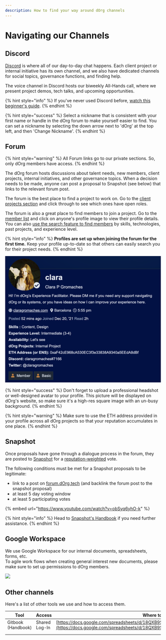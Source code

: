 ```yaml
---
description: How to find your way around dOrg channels
---
```


# Navigating our Channels

## Discord

[Discord](https://discord.com/invite/bA9ZM7WXZU) is where all of our day-to-day chat happens. Each client project or internal initiative has its own channel, and we also have dedicated channels for social topics, governance functions, and finding help.

The voice channel in Discord hosts our biweekly All-Hands call, where we present project demos, tech talks, and upcoming opportunities.

{% hint style="info" %}
If you've never used Discord before, [watch this beginner's guide](https://www.youtube.com/watch?v=rnYGrq95ezA\&ab\_channel=Howfinity).
{% endhint %}

{% hint style="success" %}
Select a nickname that is consistent with your first name or handle in the dOrg forum to make yourself easier to find. You can set a nickname by selecting the down arrow next to 'dOrg' at the top left, and then 'Change Nickname'.
{% endhint %}

## Forum

{% hint style="warning" %}
All Forum links go to our private sections. So, only dOrg members have access.&#x20;
{% endhint %}

The dOrg forum hosts discussions about talent needs, new members, client projects, internal initiatives, and other governance topics. When a decision needs to be made, anyone can post a proposal to Snapshot (see below) that links to the relevant forum post.

The forum is the best place to find a project to work on. Go to the [client projects section](https://forum.dorg.tech/c/clientproject) and click through to see which ones have open roles.

The forum is also a great place to find members to join a project. Go to the [member list](https://forum.dorg.tech/u/) and click on anyone's profile image to view their profile details. You can also [use the search feature to find members](https://forum.dorg.tech/search?search\_type=users) by skills, technologies, past projects, and experience level.

{% hint style="info" %}
**Profiles are set up when joining the forum for the first time.** Keep your profile up-to-date so that others can easily search you for their project needs.&#x20;
{% endhint %}

![](<../.gitbook/assets/Screenshot 2022-01-03 at 17.55.47.png>)

{% hint style="success" %}
Don't forget to upload a professional headshot or well-designed avatar to your profile. This picture will be displayed on dOrg's website, so make sure it's a high-res square image with an un-busy background.
{% endhint %}

{% hint style="warning" %}
Make sure to use the ETH address provided in your profile across all dOrg projects so that your reputation accumulates in one place.
{% endhint %}

## Snapshot

Once proposals have gone through a dialogue process in the forum, they are posted to [Snapshot](https://snapshot.org/#/dorg.eth) for a [reputation-weighted](../governance.md#reputation) vote.

The following conditions must be met for a Snapshot proposals to be legitimate:

* link to a post on [forum.dOrg.tech](https://forum.dorg.tech) (and backlink the forum post to the snapshot proposal)
* at least 5 day voting window
* at least 5 participating votes

{% embed url="https://www.youtube.com/watch?v=obSyq6yhO-k" %}

{% hint style="info" %}
Head to [Snapshot's Handbook](https://docs.snapshot.org/proposals) if you need further assistance.
{% endhint %}

## Google Workspace

We use Google Workspace for our internal documents, spreadsheets, forms, etc. \
To agile work flows when creating general interest new documents, please make sure to set up permissions to dOrg members.

![](../.gitbook/assets/Screen\_Shot\_2022-02-14\_at\_1.52.50\_PM.png)

## Other channels&#x20;

Here's a list of other tools we use and how to access them.&#x20;

| Tool               | Access        | Where to find credentials                                                                                                                                                                        |
| ------------------ | ------------- | ------------------------------------------------------------------------------------------------------------------------------------------------------------------------------------------------ |
| Gitbook (Handbook) | Shared Log-In | [https://docs.google.com/spreadsheets/d/18QXB9Ski8OxHRiELfxq8DcahYFhNnEKPEM20kRjeuYA/edit#gid=0](https://docs.google.com/spreadsheets/d/18QXB9Ski8OxHRiELfxq8DcahYFhNnEKPEM20kRjeuYA/edit#gid=0) |
|                    |               |                                                                                                                                                                                                  |
|                    |               |                                                                                                                                                                                                  |
